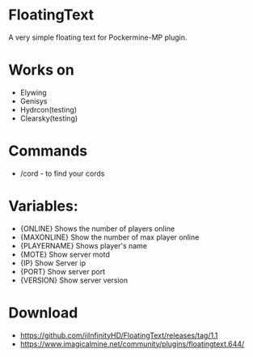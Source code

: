 # FloatingText

A very simple floating text for Pockermine-MP plugin.

# Works on
- Elywing
- Genisys
- Hydrcon(testing)
- Clearsky(testing)

# Commands 
- /cord - to find your cords

# Variables:
- {ONLINE} Shows the number of players online
- {MAXONLINE} Show the number of max player online
- {PLAYERNAME} Shows player's name
- {MOTE} Show server motd
- {IP} Show Server ip
- {PORT} Show server port
- {VERSION} Show server version

# Download

- https://github.com/iiInfinityHD/FloatingText/releases/tag/1.1
- https://www.imagicalmine.net/community/plugins/floatingtext.644/
